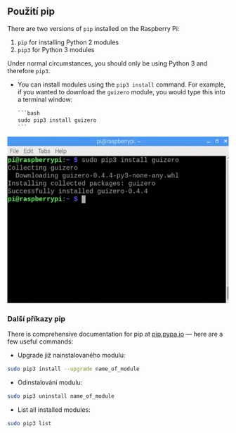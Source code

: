 ## Použití pip

There are two versions of `pip` installed on the Raspberry Pi:

1. `pip` for installing Python 2 modules
2. `pip3` for Python 3 modules

Under normal circumstances, you should only be using Python 3 and therefore `pip3`.

- You can install modules using the `pip3 install` command. For example, if you wanted to download the `guizero` module, you would type this into a terminal window:

      ```bash
      sudo pip3 install guizero
      ```

![pi pip install](images/pi_pip_install.gif)

### Další příkazy pip

There is comprehensive documentation for pip at [pip.pypa.io](https://pip.pypa.io) — here are a few useful commands:

- Upgrade již nainstalovaného modulu:

```bash
sudo pip3 install --upgrade name_of_module 
```

- Odinstalování modulu:

```bash
sudo pip3 uninstall name_of_module
```

- List all installed modules:

```bash
sudo pip3 list
```
